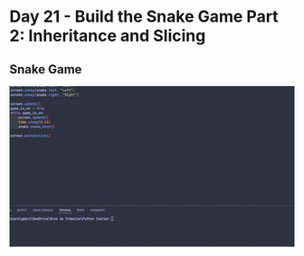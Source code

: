 # Day 21 - Build the Snake Game Part 2: Inheritance and Slicing

## Snake Game
![SnakeGameGIF](SnakeGameGIF.gif)

